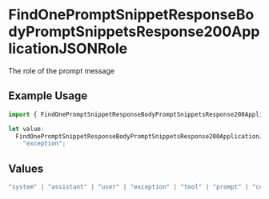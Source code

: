 # FindOnePromptSnippetResponseBodyPromptSnippetsResponse200ApplicationJSONRole

The role of the prompt message

## Example Usage

```typescript
import { FindOnePromptSnippetResponseBodyPromptSnippetsResponse200ApplicationJSONRole } from "orq-poc-typescript-multi-env-version/models/operations";

let value:
  FindOnePromptSnippetResponseBodyPromptSnippetsResponse200ApplicationJSONRole =
    "exception";
```

## Values

```typescript
"system" | "assistant" | "user" | "exception" | "tool" | "prompt" | "correction" | "expected_output"
```